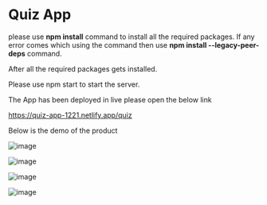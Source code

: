 <h1>Quiz App</h1>

please use <b>npm install</b> command to install all the required packages. If any error comes which using the command then use <b>npm install --legacy-peer-deps</b> command. <br>

After all the required packages gets installed. <br>

Please use npm start to start the server.

The App has been deployed in live please open the below link

https://quiz-app-1221.netlify.app/quiz

Below is the demo of the product

![image](https://github.com/GovindaPedhiwal/quiz-app-1221/assets/29222029/34c6d097-d9c7-47fa-a24a-0fa48ac61f72)

![image](https://github.com/GovindaPedhiwal/quiz-app-1221/assets/29222029/0991f6d6-bbef-4349-9b96-2f6c411f9aba)

![image](https://github.com/GovindaPedhiwal/quiz-app-1221/assets/29222029/541ed6ff-98ef-4526-9534-0c1e19c9af6f)

![image](https://github.com/GovindaPedhiwal/quiz-app-1221/assets/29222029/bbbd1d9d-f93b-4a1c-a474-f66c3d36733f)




